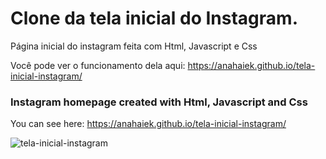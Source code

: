 # Clone da tela inicial do Instagram.

Página inicial do instagram feita com Html, Javascript e Css

Você pode ver o funcionamento dela aqui: https://anahaiek.github.io/tela-inicial-instagram/

### Instagram homepage created with Html, Javascript and Css

You can see here: https://anahaiek.github.io/tela-inicial-instagram/

![tela-inicial-instagram](https://user-images.githubusercontent.com/88678265/164202535-d0c43841-f9fb-447e-8d33-c1d9e691ebe4.png)
